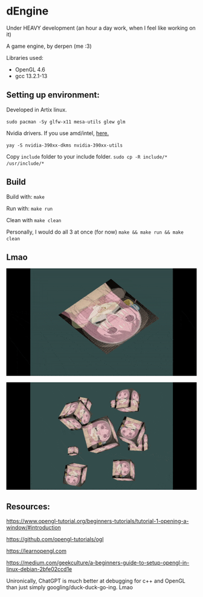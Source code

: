 # dEngine

Under HEAVY development (an hour a day work, when I feel like working on it)

A game engine, by derpen (me :3)

Libraries used:
* OpenGL 4.6
* gcc 13.2.1-13

## Setting up environment: 

Developed in Artix linux.

`sudo pacman -Sy glfw-x11 mesa-utils glew glm`

Nvidia drivers. If you use amd/intel, [here.](https://wiki.archlinux.org/title/OpenGL)

`yay -S nvidia-390xx-dkms nvidia-390xx-utils`

Copy `include` folder to your include folder.
`sudo cp -R include/* /usr/include/*`

## Build

Build with:
`make`

Run with:
`make run`

Clean with
`make clean`

Personally, I would do all 3 at once (for now)
`make && make run && make clean`

## Lmao

![Spinning rect](content/speen.gif)

![Spinning rect many](content/speen_many.gif)

## Resources:

https://www.opengl-tutorial.org/beginners-tutorials/tutorial-1-opening-a-window/#introduction

https://github.com/opengl-tutorials/ogl

https://learnopengl.com

https://medium.com/geekculture/a-beginners-guide-to-setup-opengl-in-linux-debian-2bfe02ccd1e

Unironically, ChatGPT is much better at debugging for c++ and OpenGL than just simply googling/duck-duck-go-ing. Lmao
